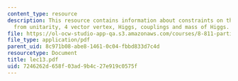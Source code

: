 ```yaml
---
content_type: resource
description: This resource contains information about constraints on the couplings
  from unitarity, 4 vector vertex, Higgs, couplings and mass of Higgs.
file: https://ol-ocw-studio-app-qa.s3.amazonaws.com/courses/8-811-particle-physics-ii-fall-2005/7246262d658f03ad9b4c27e919c0575f_lec13.pdf
file_type: application/pdf
parent_uid: 8c971b08-abe8-1461-0c04-fbbd833d7c4d
resourcetype: Document
title: lec13.pdf
uid: 7246262d-658f-03ad-9b4c-27e919c0575f
---
```

